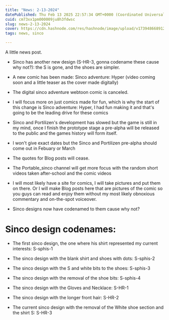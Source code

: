 ```yaml
---
title: "News: 2-13-2024"
datePublished: Thu Feb 13 2025 22:57:34 GMT+0000 (Coordinated Universal Time)
cuid: cm73xx1pm000009ju8h3fdwsc
slug: news-2-13-2024
cover: https://cdn.hashnode.com/res/hashnode/image/upload/v1739486689124/cd0f4b2f-ba39-45c4-af67-6d097a8df318.png
tags: news, sinco

---
```


A little news post.

* Sinco has another new design (S-HR-3, gonna codename these cause why not?): the S is gone, and the shoes are simpler.
    
* A new comic has been made: Sinco adventure: Hyper (video coming soon and a little teaser as the cover made digitally)
    
* The digital sinco adventure webtoon comic is canceled.
    
* I will focus more on just comics made for fun, which is why the start of this change is Sinco adventure: Hyper, I had fun making it and that's going to be the leading drive for these comics
    
* Sinco and Portilizen's development has slowed but the game is still in my mind, once I finish the prototype stage a pre-alpha will be released to the public and the games history will form itself.
    
* I won't give exact dates but the Sinco and Portilizen pre-alpha should come out in Febuary or March
    
* The quotes for Blog posts will cease.
    
* The Portable\_sinco channel will get more focus with the random short videos taken after-school and the comic videos
    
* I will most likely have a site for comics, I will take pictures and put them on there. Or I will make Blog posts here that are pictures of the comic so you guys can read and enjoy them without my most likely obnoxious commentary and on-the-spot voiceover.
    
* Sinco designs now have codenamed to them cause why not?
    

# Sinco design codenames:

* The first sinco design, the one where his shirt represented my current interests: S-sphis-1
    
* The sinco design with the blank shirt and shoes with dots: S-sphis-2
    
* The sinco design with the S and white bits to the shoes: S-sphis-3
    
* The sinco design with the removal of the shoe bits: S-sphis-4
    
* The sinco design with the Gloves and Necklace: S-HR-1
    
* The sinco design with the longer front hair: S-HR-2
    
* The current sinco design with the removal of the White shoe section and the shirt S: S-HR-3